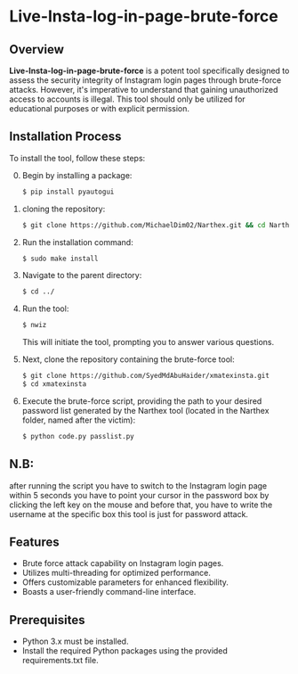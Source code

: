 # Live-Insta-log-in-page-brute-force

## Overview
**Live-Insta-log-in-page-brute-force** is a potent tool specifically designed to assess the security integrity of Instagram login pages through brute-force attacks. However, it's imperative to understand that gaining unauthorized access to accounts is illegal. This tool should only be utilized for educational purposes or with explicit permission.

## Installation Process
To install the tool, follow these steps:

0. Begin by installing a package:
    ```bash
    $ pip install pyautogui

    ```

1. cloning the repository:
    ```bash
    $ git clone https://github.com/MichaelDim02/Narthex.git && cd Narthex
    ```

2. Run the installation command:
    ```bash
    $ sudo make install
    ```

3. Navigate to the parent directory:
    ```bash
    $ cd ../
    ```

4. Run the tool:
    ```bash
    $ nwiz
    ```

    This will initiate the tool, prompting you to answer various questions.

5. Next, clone the repository containing the brute-force tool:
    ```bash
    $ git clone https://github.com/SyedMdAbuHaider/xmatexinsta.git
    $ cd xmatexinsta
    ```

6. Execute the brute-force script, providing the path to your desired password list generated by the Narthex tool (located in the Narthex folder, named after the victim):
    ```bash
    $ python code.py passlist.py
    ```
## N.B:
after running the script you have to switch to the Instagram login page within 5 seconds you have to point your cursor in the password box by clicking the left key on the mouse and before that, you have to write the username at the specific box this tool is just for password attack.


## Features
- Brute force attack capability on Instagram login pages.
- Utilizes multi-threading for optimized performance.
- Offers customizable parameters for enhanced flexibility.
- Boasts a user-friendly command-line interface.

## Prerequisites
- Python 3.x must be installed.
- Install the required Python packages using the provided requirements.txt file.
